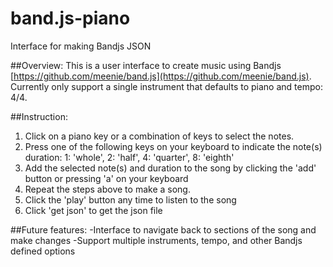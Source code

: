 band.js-piano
=============

Interface for making Bandjs JSON

##Overview:
This is a user interface to create music using Bandjs [https://github.com/meenie/band.js](https://github.com/meenie/band.js).
Currently only support a single instrument that defaults to piano and tempo: 4/4.

##Instruction:
1) Click on a piano key or a combination of keys to select the notes. 
2) Press one of the following keys on your keyboard to indicate the note(s) duration:
  1: 'whole',
  2: 'half',
  4: 'quarter',
  8: 'eighth'
3) Add the selected note(s) and duration to the song by clicking the 'add' button or pressing 'a' on your keyboard
4) Repeat the steps above to make a song.
5) Click the 'play' button any time to listen to the song
6) Click 'get json' to get the json file

##Future features:
-Interface to navigate back to sections of the song and make changes
-Support multiple instruments, tempo, and other Bandjs defined options